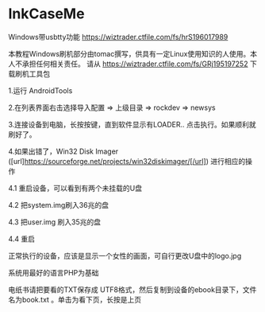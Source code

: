 # InkCaseMe


Windows带usbtty功能  https://wiztrader.ctfile.com/fs/hrS196017989

本教程Windows刷机部分由tomac撰写，供具有一定Linux使用知识的人使用。本人不承担任何相关责任。
   请从 https://wiztrader.ctfile.com/fs/GRj195197252  下载刷机工具包

1.运行 AndroidTools  

2.在列表界面右击选择导入配置  => 上级目录 => rockdev => newsys 

3.连接设备到电脑，长按按键，直到软件显示有LOADER..  点击执行。如果顺利就刷好了。

4.如果出错了，Win32 Disk Imager  ([url]https://sourceforge.net/projects/win32diskimager/[/url]) 进行相应的操作

4.1 重启设备，可以看到有两个未挂载的U盘

4.2 把system.img刷入36兆的盘

4.3 把user.img 刷入35兆的盘

4.4 重启

正常执行的设备，应该是显示一个女性的画面，可自行更改U盘中的logo.jpg 


系统用最好的语言PHP为基础

电纸书请把要看的TXT保存成  UTF8格式，然后复制到设备的ebook目录下，文件名为book.txt 。单击为看下页，长按是上页
